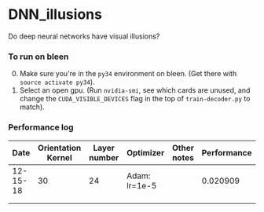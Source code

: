 # DNN_illusions
Do deep neural networks have visual illusions?


### To run on bleen

0. Make sure you're in the `py34` environment on bleen. (Get there with `source activate py34`). 
0. Select an open gpu. (Run `nvidia-smi`, see which cards are unused, and change the `CUDA_VISIBLE_DEVICES` flag in the top of `train-decoder.py` to match).

### Performance log


| Date      | Orientation Kernel | Layer number | Optimizer     | Other notes | Performance |
|-----------|--------------------|--------------|---------------|-------------|-------------|
| 12-15-18  | 30                 | 24           | Adam: lr=1e-5 |             | 0.020909    |
|           |                    |              |               |             |             |
|           |                    |              |               |             |             |
